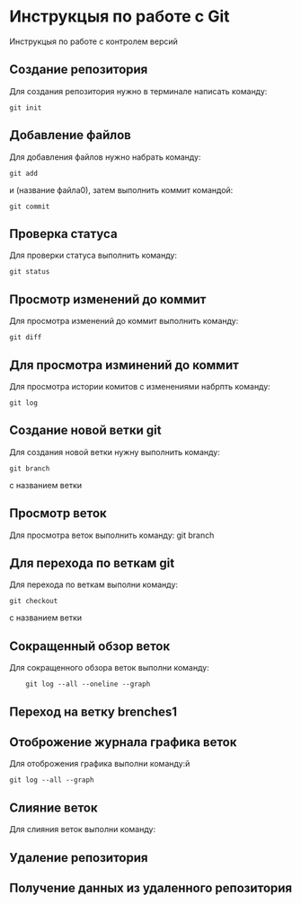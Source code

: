 # Инструкцыя по работе   с Git

Инструкцыя по работе с контролем версий

## Создание репозитория

Для создания репозитория 
нужно в терминале написать команду:

    git init

## Добавление файлов

Для добавления файлов нужно набрать команду:

    git add

и (название файла0), затем выполнить коммит командой:

    git commit



## Проверка статуса

Для проверки статуса выполнить команду:

    git status

## Просмотр изменений до коммит

Для просмотра изменений до коммит выполнить команду:

    git diff


## Для просмотра изминений до коммит

Для просмотра истории комитов с изменениями набрпть команду:

    git log

## Создание новой ветки git

Для создания новой ветки нужну выполнить команду:

    git branch

c названием ветки

## Просмотр веток

Для просмотра веток выполнить команду:
    git branch 

## Для перехода по веткам git

Для перехода по веткам выполни команду:

    git checkout 

с названием ветки

## Сокращенный обзор веток

Для сокращенного обзора веток выполни команду:

        git log --all --oneline --graph

## Переход на ветку brenches1

## Отоброжение журнала графика веток

Для отоброжения графика выполни команду:й


    git log --all --graph

## Слияние веток

Для слияния веток выполни команду:

## Удаление репозитория

## Получение данных из удаленного репозитория




